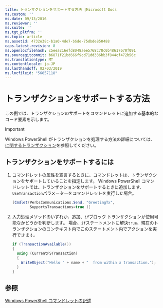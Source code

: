 ```yaml
---
title: トランザクションをサポートする方法 |Microsoft Docs
ms.custom: ''
ms.date: 09/13/2016
ms.reviewer: ''
ms.suite: ''
ms.tgt_pltfrm: ''
ms.topic: article
ms.assetid: 4732e38c-b1a0-4de7-b6de-75dbde850488
caps.latest.revision: 8
ms.openlocfilehash: c5eea216efd8048aee5768c78c0b48617670f091
ms.sourcegitcommit: b6871f21bd666f9cd71dd336bb3f844cf472b56c
ms.translationtype: MT
ms.contentlocale: ja-JP
ms.lasthandoff: 02/03/2019
ms.locfileid: "56857118"
---
```

# <a name="how-to-support-transactions"></a>トランザクションをサポートする方法

この例では、トランザクションのサポートをコマンドレットに追加する基本的なコード要素を示します。

> [!IMPORTANT]
> Windows PowerShell がトランザクションを処理する方法の詳細については、[に関するトランザクション][about_Transactions]を参照してください。

## <a name="to-support-transactions"></a>トランザクションをサポートするには

1. コマンドレットの属性を宣言するときに、コマンドレットは、トランザクションをサポートしていることを指定します。
   Windows PowerShell コマンドレットでは、トランザクションをサポートするときに追加します、`UseTransaction`パラメーターをコマンドレットを実行した場合。

    ```csharp
    [Cmdlet(VerbsCommunications.Send, "GreetingTx",
            SupportsTransactions=true )]
    ```

2. 入力処理メソッドのいずれか、追加、`if`ブロック トランザクションが使用可能なかどうかを判断します。
   場合、`if`ステートメントに解決`true`、現在のトランザクションのコンテキスト内でこのステートメント内でアクションを実行できます。

    ```csharp
    if (TransactionAvailable())
    {
      using (CurrentPSTransaction)
      {
        WriteObject("Hello " + name + "  from within a transaction.");
      }
    }
    ```

## <a name="see-also"></a>参照

[Windows PowerShell コマンドレットの記述](./writing-a-windows-powershell-cmdlet.md)

<!-- External URLs -->

[about_Transactions]: /powershell/module/Microsoft.PowerShell.Core/About/about_Transactions

